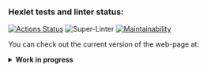 ### Hexlet tests and linter status:
[![Actions Status](https://github.com/nofacez/frontend-project-lvl4/workflows/hexlet-check/badge.svg)](https://github.com/nofacez/frontend-project-lvl4/actions)
![Super-Linter](https://github.com/nofacez/frontend-project-lvl4/workflows/lint/badge.svg)
[![Maintainability](https://api.codeclimate.com/v1/badges/b713ea2bf464323d260e/maintainability)](https://codeclimate.com/github/nofacez/frontend-project-lvl4/maintainability)

You can check out the current version of the web-page at: 

<details>
<summary><b>Work in progress</b></summary>

https://slack-frontend-project.herokuapp.com/

</details>
